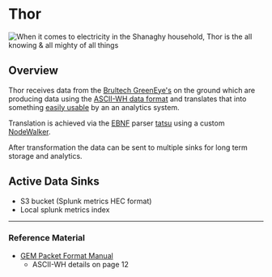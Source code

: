 
# Thor

![When it comes to electricity in the Shanaghy household, 
Thor is the all knowing & all mighty of all things](img/thor.jpg)

## Overview

Thor receives data from the [Brultech GreenEye's](http://www.brultech.com/greeneye/) on 
the ground which are producing data using the [ASCII-WH data format](webapp/data/example_in.asciiwh) 
and translates that into something [easily usable](webapp/data/example_out_splunk_metrics.json)
by an an analytics system.

Translation is achieved via the [EBNF](webapp/data/seg.ebnf) 
parser [tatsu](http://tatsu.readthedocs.io/) using a custom 
[NodeWalker](webapp/seg.py).

After transformation the data can be sent to multiple sinks for long term 
storage and analytics. 

## Active Data Sinks

 * S3 bucket (Splunk metrics HEC format)
 * Local splunk metrics index

---
### Reference Material
 * [GEM Packet Format Manual](https://www.brultech.com/software/files/getsoft/1/1#man)
   * ASCII-WH details on page 12

